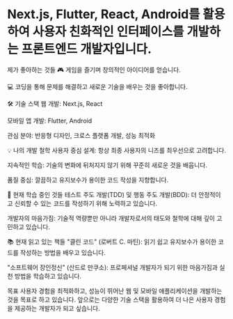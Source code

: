 # Next.js, Flutter, React, Android를 활용하여 사용자 친화적인 인터페이스를 개발하는 프론트엔드 개발자입니다.

제가 좋아하는 것들
🎮 게임을 즐기며 창의적인 아이디어를 얻습니다.

💻 코딩을 통해 문제를 해결하고 새로운 기술을 배우는 것을 좋아합니다.

🛠 기술 스택
웹 개발: Next.js, React

모바일 앱 개발: Flutter, Android

관심 분야: 반응형 디자인, 크로스 플랫폼 개발, 성능 최적화

💡 나의 개발 철학
사용자 중심 설계: 항상 최종 사용자의 니즈를 최우선으로 고려합니다.

지속적인 학습: 기술의 변화에 뒤처지지 않기 위해 꾸준히 새로운 것을 배웁니다.

품질 중심: 깔끔하고 유지보수가 용이한 코드 작성을 지향합니다.

🌱 현재 학습 중인 것들
테스트 주도 개발(TDD) 및 행동 주도 개발(BDD): 더 안정적이고 신뢰할 수 있는 코드를 작성하기 위해 노력하고 있습니다.

개발자의 마음가짐: 기술적 역량뿐만 아니라 개발자로서의 태도와 철학에 대해 깊이 고민하고 있습니다.

📚 현재 읽고 있는 책들
"클린 코드" (로버트 C. 마틴): 읽기 쉽고 유지보수가 용이한 코드를 작성하는 방법을 배우고 있습니다.

"소프트웨어 장인정신" (산드로 만쿠소): 프로페셔널 개발자가 되기 위한 마음가짐과 실천 방법을 학습하고 있습니다.

목표
사용자 경험을 최적화하고, 성능이 뛰어난 웹 및 모바일 애플리케이션을 개발하는 것을 목표로 하고 있습니다.
앞으로는 다양한 기술 스택을 활용하여 더 나은 사용자 경험을 제공하는 개발자가 되고 싶습니다.
